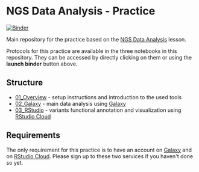 # NGS Data Analysis - Practice  

[![Binder](https://mybinder.org/badge_logo.svg)](https://mybinder.org/v2/gh/robertopreste/ngs_data_practice/master)   

Main repository for the practice based on the [NGS Data Analysis](https://bit.ly/ngs-data) lesson.  

Protocols for this practice are available in the three notebooks in this repository. They can be accessed by directly clicking on them or using the **launch binder** button above.  

## Structure  

* [01_Overview](01_Overview.ipynb) - setup instructions and introduction to the used tools 
* [02_Galaxy](02_Galaxy.ipynb) - main data analysis using [Galaxy](https://usegalaxy.org) 
* [03_RStudio](03_RStudio.ipynb) - variants functional annotation and visualization using [RStudio Cloud](https://rstudio.cloud)

## Requirements  

The only requirement for this practice is to have an account on [Galaxy](https://usegalaxy.org) and on [RStudio Cloud](https://rstudio.cloud). Please sign up to these two services if you haven't done so yet. 

